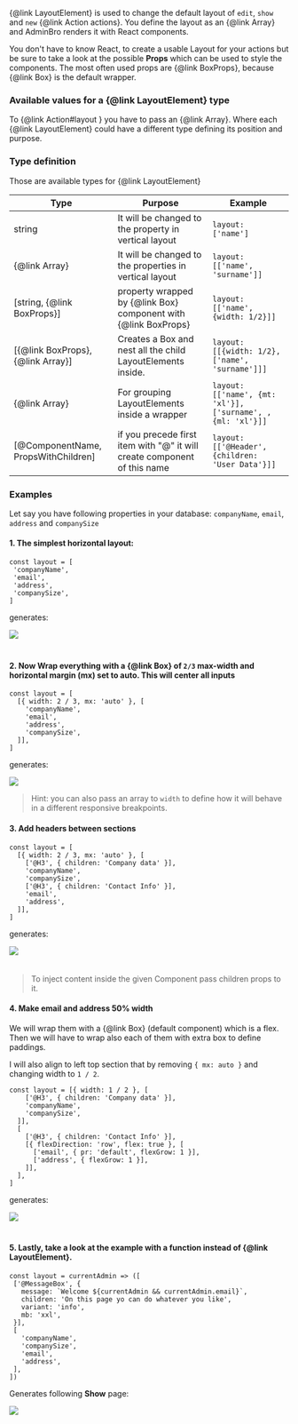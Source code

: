 {@link LayoutElement} is used to change the default layout of `edit`, `show` and `new` {@link Action actions}.
You define the layout as an {@link Array<LayoutElement>} and AdminBro renders it with React components.

You don't have to know React, to create a usable Layout for your actions but be sure
to take a look at the possible **Props** which can be used to style the components.
The most often used props are {@link BoxProps}, because {@link Box} is the default wrapper.

### Available values for a {@link LayoutElement} type

To {@link Action#layout } you have to pass an {@link Array<LayoutElement>}. Where each
{@link LayoutElement} could have a different type defining its position and purpose.

### Type definition

Those are available types for {@link LayoutElement}

| Type    | Purpose | Example |
|---------------|--------------------------------------------------------------|------------------|
| string        | It will be changed to the property in vertical layout        | `layout: ['name']` |
| {@link Array<string>} |  It will be changed to the properties in vertical layout     | `layout: [['name', 'surname']]` |
| [string, {@link BoxProps}] | property wrapped by {@link Box} component with {@link BoxProps} | `layout: [['name', {width: 1/2}]]` |
| [{@link BoxProps}, {@link Array<LayoutElement>}] | Creates a Box and nest all the child LayoutElements inside. | `layout: [[{width: 1/2}, ['name', 'surname']]]` |
| {@link Array<LayoutElement>} | For grouping LayoutElements inside a wrapper          | `layout: [['name', {mt: 'xl'}], ['surname', , {ml: 'xl'}]]` |
| [@ComponentName, PropsWithChildren<ComponentProps>] | if you precede first item with "@" it will create component of this name | `layout: [['@Header', {children: 'User Data'}]]` |

### Examples

Let say you have following properties in your database: `companyName`, `email`, `address` and `companySize`

#### 1. The simplest horizontal layout:

```
const layout = [
 'companyName',
 'email',
 'address',
 'companySize',
]
```

generates:

<img src='./images/layout1.png' style="margin-bottom: 20px">

#### 2. Now Wrap everything with a {@link Box} of `2/3` max-width and horizontal margin (mx) set to auto. This will center all inputs

```
const layout = [
  [{ width: 2 / 3, mx: 'auto' }, [
    'companyName',
    'email',
    'address',
    'companySize',
  ]],
]
```

generates:

<img src='./images/layout2.png'>

> Hint: you can also pass an array to `width` to define how it will behave in a different responsive breakpoints.

#### 3. Add headers between sections

```
const layout = [
  [{ width: 2 / 3, mx: 'auto' }, [
    ['@H3', { children: 'Company data' }],
    'companyName',
    'companySize',
    ['@H3', { children: 'Contact Info' }],
    'email',
    'address',
  ]],
]
```

generates:

<img src='./images/layout3.png' style="margin-bottom: 20px" >

> To inject content inside the given Component pass children props to it.

#### 4. Make email and address 50% width

We will wrap them with a {@link Box} (default component) which is a flex.
Then we will have to wrap also each of them with extra box to define paddings.

I will also align to left top section that by removing `{ mx: auto }` and changing width to `1 / 2`.

```
const layout = [{ width: 1 / 2 }, [
    ['@H3', { children: 'Company data' }],
    'companyName',
    'companySize',
  ]],
  [
    ['@H3', { children: 'Contact Info' }],
    [{ flexDirection: 'row', flex: true }, [
      ['email', { pr: 'default', flexGrow: 1 }],
      ['address', { flexGrow: 1 }],
    ]],
  ],
]
```

generates:

<img src='./images/layout4.png' style="margin-bottom: 20px">

#### 5. Lastly, take a look at the example with a function instead of {@link LayoutElement}.

```
const layout = currentAdmin => ([
 ['@MessageBox', {
   message: `Welcome ${currentAdmin && currentAdmin.email}`,
   children: 'On this page yo can do whatever you like',
   variant: 'info',
   mb: 'xxl',
 }],
 [
   'companyName',
   'companySize',
   'email',
   'address',
 ],
])
```

Generates following **Show** page:

<img src='./images/layout5.png'>
